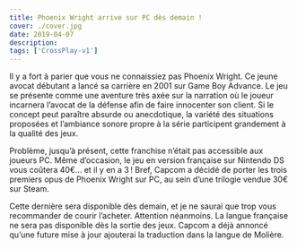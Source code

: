 ```yaml
---
title: Phoenix Wright arrive sur PC dès demain !
cover: ./cover.jpg
date: 2019-04-07
description: 
tags: ['CrossPlay-v1']
---
```

Il y a fort à parier que vous ne connaissiez pas Phoenix Wright. Ce jeune avocat débutant a lancé sa carrière en 2001 sur Game Boy Advance. Le jeu se présente comme une aventure très axée sur la narration où le joueur incarnera l’avocat de la défense afin de faire innocenter son client. Si le concept peut paraître absurde ou anecdotique, la variété des situations proposées et l’ambiance sonore propre à la série participent grandement à la qualité des jeux. 

Problème, jusqu’à présent, cette franchise n’était pas accessible aux joueurs PC. Même d’occasion, le jeu en version française sur Nintendo DS vous coûtera 40€… et il y en a 3 ! Bref, Capcom a décidé de porter les trois premiers opus de Phoenix Wright sur PC, au sein d’une trilogie vendue 30€ sur Steam. 

Cette dernière sera disponible dès demain, et je ne saurai que trop vous recommander de courir l’acheter. Attention néanmoins. La langue française ne sera pas disponible dès la sortie des jeux. Capcom a déjà annoncé qu’une future mise à jour ajouterai la traduction dans la langue de Molière. 

